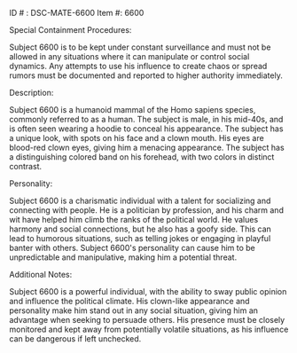 ID # : DSC-MATE-6600
Item #: 6600

Special Containment Procedures:

Subject 6600 is to be kept under constant surveillance and must not be allowed in any situations where it can manipulate or control social dynamics. Any attempts to use his influence to create chaos or spread rumors must be documented and reported to higher authority immediately.

Description:

Subject 6600 is a humanoid mammal of the Homo sapiens species, commonly referred to as a human. The subject is male, in his mid-40s, and is often seen wearing a hoodie to conceal his appearance. The subject has a unique look, with spots on his face and a clown mouth. His eyes are blood-red clown eyes, giving him a menacing appearance. The subject has a distinguishing colored band on his forehead, with two colors in distinct contrast.

Personality:

Subject 6600 is a charismatic individual with a talent for socializing and connecting with people. He is a politician by profession, and his charm and wit have helped him climb the ranks of the political world. He values harmony and social connections, but he also has a goofy side. This can lead to humorous situations, such as telling jokes or engaging in playful banter with others. Subject 6600's personality can cause him to be unpredictable and manipulative, making him a potential threat.

Additional Notes:

Subject 6600 is a powerful individual, with the ability to sway public opinion and influence the political climate. His clown-like appearance and personality make him stand out in any social situation, giving him an advantage when seeking to persuade others. His presence must be closely monitored and kept away from potentially volatile situations, as his influence can be dangerous if left unchecked.
